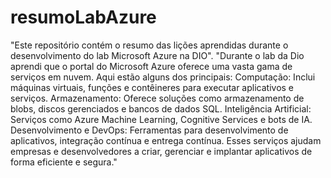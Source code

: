 # resumoLabAzure
"Este repositório contém o resumo das lições aprendidas durante o desenvolvimento do lab Microsoft Azure na DIO".
"Durante o lab da Dio aprendi que o portal do Microsoft Azure oferece uma vasta gama de serviços em nuvem. Aqui estão alguns dos principais:
Computação: Inclui máquinas virtuais, funções e contêineres para executar aplicativos e serviços.
Armazenamento: Oferece soluções como armazenamento de blobs, discos gerenciados e bancos de dados SQL.
Inteligência Artificial: Serviços como Azure Machine Learning, Cognitive Services e bots de IA.
Desenvolvimento e DevOps: Ferramentas para desenvolvimento de aplicativos, integração contínua e entrega contínua.
Esses serviços ajudam empresas e desenvolvedores a criar, gerenciar e implantar aplicativos de forma eficiente e segura."
